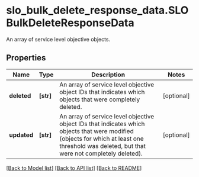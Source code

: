 # slo_bulk_delete_response_data.SLOBulkDeleteResponseData

An array of service level objective objects.
## Properties
Name | Type | Description | Notes
------------ | ------------- | ------------- | -------------
**deleted** | **[str]** | An array of service level objective object IDs that indicates which objects that were completely deleted. | [optional] 
**updated** | **[str]** | An array of service level objective object IDs that indicates which objects that were modified (objects for which at least one threshold was deleted, but that were not completely deleted). | [optional] 

[[Back to Model list]](README.md#documentation-for-models) [[Back to API list]](README.md#documentation-for-api-endpoints) [[Back to README]](README.md)


